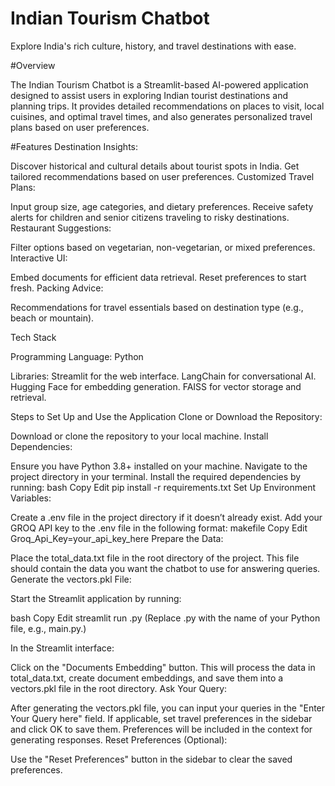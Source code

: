 # Indian Tourism Chatbot



Explore India's rich culture, history, and travel destinations with ease.

#Overview

The Indian Tourism Chatbot is a Streamlit-based AI-powered application designed to assist users in exploring Indian tourist destinations and planning trips. It provides detailed recommendations on places to visit, local cuisines, and optimal travel times, and also generates personalized travel plans based on user preferences.

#Features
Destination Insights:

Discover historical and cultural details about tourist spots in India.
Get tailored recommendations based on user preferences.
Customized Travel Plans:

Input group size, age categories, and dietary preferences.
Receive safety alerts for children and senior citizens traveling to risky destinations.
Restaurant Suggestions:

Filter options based on vegetarian, non-vegetarian, or mixed preferences.
Interactive UI:

Embed documents for efficient data retrieval.
Reset preferences to start fresh.
Packing Advice:

Recommendations for travel essentials based on destination type (e.g., beach or mountain).

Tech Stack

Programming Language: Python

Libraries:
Streamlit for the web interface.
LangChain for conversational AI.
Hugging Face for embedding generation.
FAISS for vector storage and retrieval.


Steps to Set Up and Use the Application
Clone or Download the Repository:

Download or clone the repository to your local machine.
Install Dependencies:

Ensure you have Python 3.8+ installed on your machine.
Navigate to the project directory in your terminal.
Install the required dependencies by running:
bash
Copy
Edit
pip install -r requirements.txt
Set Up Environment Variables:

Create a .env file in the project directory if it doesn’t already exist.
Add your GROQ API key to the .env file in the following format:
makefile
Copy
Edit
Groq_Api_Key=your_api_key_here
Prepare the Data:

Place the total_data.txt file in the root directory of the project. This file should contain the data you want the chatbot to use for answering queries.
Generate the vectors.pkl File:

Start the Streamlit application by running:

bash
Copy
Edit
streamlit run <filename>.py
(Replace <filename>.py with the name of your Python file, e.g., main.py.)

In the Streamlit interface:

Click on the "Documents Embedding" button.
This will process the data in total_data.txt, create document embeddings, and save them into a vectors.pkl file in the root directory.
Ask Your Query:

After generating the vectors.pkl file, you can input your queries in the "Enter Your Query here" field.
If applicable, set travel preferences in the sidebar and click OK to save them. Preferences will be included in the context for generating responses.
Reset Preferences (Optional):

Use the "Reset Preferences" button in the sidebar to clear the saved preferences.
